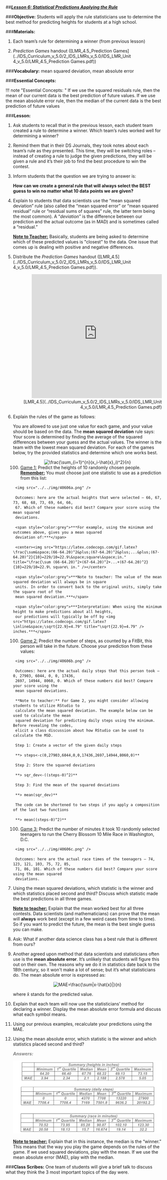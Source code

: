 ##***<u>Lesson 6: Statistical Predictions Applying the Rule</u>***

###**Objective:**
Students will apply the rule statisticians use to determine the best method for predicting heights for
students at a high school.

###**Materials:**
1. Each team’s rule for determining a winner (from previous lesson)

2. *Prediction Games* handout ([LMR_4.5_Prediction Games](../IDS_Curriculum_v_5.0/2_IDS_LMRs_v_5.0/IDS_LMR_Unit 4_v_5.0/LMR_4.5_Prediction Games.pdf))

###**Vocabulary:**
mean squared deviation, mean absolute error

###**Essential Concepts:**

!!! note "Essential Concepts: " 
    If we use the squared residuals rule, then the mean of our current data is the best
    prediction of future values. If we use the mean absolute error rule, then the median of the current data is the
    best prediction of future values

###**Lesson:**
1. Ask students to recall that in the previous lesson, each student team created a rule to determine
a winner. Which team’s rules worked well for determining a winner?

2. Remind them that in their DS Journals, they took notes about each team’s rule as they presented.
This time, they will be switching roles – instead of creating a rule to judge the given predictions,
they will be given a rule and it’s their job to find the best procedure to win the contest.

3. Inform students that the question we are trying to answer is:

    **How can we create a general rule that will always select the BEST guess to win no matter
    what 10 data points we are given?**

4. Explain to students that data scientists use the “mean squared deviation” rule (also called the
“mean squared error” or “mean squared residual” rule or “residual sums of squares” rule, the
latter term being the most common). A “*deviation*” is the difference between our prediction and
the actual outcome (as in MAD) and is sometimes called a “residual.”

    **<u>Note to Teacher:</u>** Basically, students are being asked to determine which of these predicted
    values is "closest" to the data. One issue that comes up is dealing with positive and negative
    differences.

5. Distribute the *Prediction Games* handout ([LMR_4.5](../IDS_Curriculum_v_5.0/2_IDS_LMRs_v_5.0/IDS_LMR_Unit 4_v_5.0/LMR_4.5_Prediction Games.pdf)).
<div align="right"><iframe src="https://docs.google.com/viewerng/viewer?url=https://curriculum.idsucla.org/IDS_Curriculum_v_5.0_preview/2_IDS_LMRs_v_5.0/IDS_LMR_Unit 4_v_5.0/LMR_4.5_Prediction Games.pdf&embedded=true" style=" width:420px;height:400px;" frameborder="0"></iframe><br>[LMR_4.5](../IDS_Curriculum_v_5.0/2_IDS_LMRs_v_5.0/IDS_LMR_Unit 4_v_5.0/LMR_4.5_Prediction Games.pdf)</div>

6. Explain the rules of the game as follows:

    You are allowed to use just one value for each game, and your value should be based on the
    data. The **mean squared deviation** rule says: Your score is determined by finding the average of
    the squared differences between your guess and the actual values. The winner is the team with
    the lowest mean squared deviation. For each of the games below, try the provided statistics and
    determine which one works best.

    <center><img src="https://latex.codecogs.com/gif.latex?\frac{\sum_{i=1}^{n}(x_i-\hat{x}_i)^2}{n}" title="\frac{\sum_{i=1}^{n}(x_i-\hat{x}_i)^2}{n}" /></center>

    100. <u>Game 1:</u> Predict the heights of 10 randomly chosen people. **<u>Remember:</u>** You must choose
    just one statistic to use as a prediction from this list:

        <img src="../../img/40606a.png" />

        Outcomes: here are the actual heights that were selected – 66, 67, 73, 68, 68, 73, 69, 64, 66,
        67. Which of these numbers did best? Compare your score using the mean squared
        deviations.

        <span style="color:grey">***For example, using the minimum and outcomes above, gives you a mean squared
        deviation of:***</span>

        <center><img src="https://latex.codecogs.com/gif.latex?\frac{\sum&space;(66-64.20)^2&plus;(67-64.20)^2&plus;...&plus;(67-64.20)^2}{10}=229/10=22.9\&space;square\&space;in." title="\frac{\sum (66-64.20)^2+(67-64.20)^2+...+(67-64.20)^2}{10}=229/10=22.9\ square\ in." /></center>

        <span style="color:grey">***Note to teacher: The value of the mean squared deviation will always be in square
        units. In order to convert back to the original units, simply take the square root of the
        mean squared deviation.***</span>

        <span style="color:grey">***Interpretation: When using the minimum height to make predictions about all heights,
        our predictions will typically be off by <img src="https://latex.codecogs.com/gif.latex?\inline&space;\sqrt{22.9}=4.79" title="\sqrt{22.9}=4.79" /> inches.***</span>    

    100. <u>Game 2:</u> Predict the number of steps, as counted by a FitBit, this person will take in the future.
    Choose your prediction from these values:

        <img src="../../img/40606b.png" />

        Outcomes: here are the actual daily steps that this person took – 0, 27903, 6044, 0, 0, 17436,
        2697, 14944, 8060, 0. Which of these numbers did best? Compare your score using the
        mean squared deviations.

        **Note to teacher:** For Game 2, you might consider allowing students to utilize RStudio to
        calculate the mean squared deviation. The example below can be used to calculate the mean
        squared deviation for predicting daily steps using the minimum. Before revealing the codes,
        elicit a class discussion about how RStudio can be used to calculate the MSD.

        Step 1: Create a vector of the given daily steps

        **> steps<-c(0,27903,6044,0,0,17436,2697,14944,8060,0)**

        Step 2: Store the squared deviations

        **> sqr_dev<-((steps-0)^2)**

        Step 3: Find the mean of the squared deviations

        **> mean(sqr_dev)**

        The code can be shortened to two steps if you apply a composition of the last two functions

        **> mean((steps-0)^2)**

    100. <u>Game 3:</u> Predict the number of minutes it took 10 randomly selected teenagers to run the
    Cherry Blossom 10 Mile Race in Washington, D.C.

        <img src="../../img/40606c.png" />
        
        Outcomes: here are the actual race times of the teenagers – 74, 123, 121, 103, 75, 72, 85,
        71, 86, 101. Which of these numbers did best? Compare your score using the mean squared
        deviations.

7. Using the mean squared deviations, which statistic is the winner and which statistics placed
second and third? Discuss which statistic made the best predictions in all three games.

    **<u>Note to teacher:</u>** Explain that the mean worked best for all three contests. Data scientists (and
    mathematicians) can prove that the mean will **always** work best (except in a few weird cases
    from time to time). So if you want to predict the future, the mean is the best single guess you can
    make.

8. Ask: What if another data science class has a best rule that is different from ours?

9. Another agreed upon method that data scientists and statisticians often use is the **mean
absolute error**. It’s unlikely that students will figure this out on their own. The reasons why we do
it in statistics date back to the 18th century, so it won't make a lot of sense; but it’s what
statisticians do. The mean absolute error is expressed as:

    <center><img src="https://latex.codecogs.com/gif.latex?MAE=\frac{\sum|x-\hat{x}|}{n}" title="MAE=\frac{\sum|x-\hat{x}|}{n}" /></center>

    where x̂ stands for the predicted value.

10. Explain that each team will now use the statisticians’ method for declaring a winner. Display the
mean absolute error formula and discuss what each symbol means.

11. Using our previous examples, recalculate your predictions using the MAE.

12. Using the mean absolute error, which statistic is the winner and which statistics placed second
and third?

    <span style="color:grey">***Answers:***</span>

    <img src="../../img/40612.png" />

    **<u>Note to teacher:</u>** Explain that in this instance, the median is the “winner.” This means that the
    way you play the game depends on the rules of the game. If we used squared deviations, play
    with the mean. If we use the mean absolute error (MAE), play with the median.

###**Class Scribes:**
One team of students will give a brief talk to discuss what they think the 3 most important topics of the
day were.